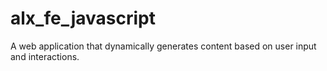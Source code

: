 # alx_fe_javascript
A web application that dynamically generates content based on user input and interactions.
